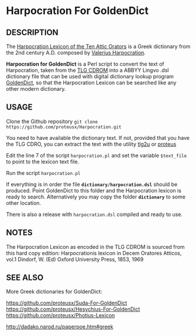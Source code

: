 # Harpocration For GoldenDict

## DESCRIPTION

The [Harpocration Lexicon of the Ten Attic Orators](https://archive.org/details/harpocrationetm01bekkgoog/page/n4/mode/2up) is a Greek dictionary from the
2nd century A.D. composed by [Valerius Harpocration](https://en.wikipedia.org/wiki/Harpocration).

**Harpocration for GoldenDict** is a Perl script to convert the text of Harpocration, taken from the [TLG
CDROM](http://stephanus.tlg.uci.edu/tlgauthors/cd.authors.php)
into a ABBYY Lingvo .dsl dictionary file that can be used with digital
dictionary lookup program [GoldenDict]( http://goldendict.org/), so that the
Harpocration Lexicon can be searched like any other modern dictionary.

## USAGE

Clone the Github repository `git clone https://github.com/proteusx/Harpocration.git`

You need to have available the dictionary text.  If not, provided that you have
the TLG CDRO, you can extract the text with the utility [tlg2u](https://github.com/proteusx/tlg2u)
or [proteus](https://github.com/proteusx/proteus)

Edit the line 7  of the script `harpocration.pl` and set the variable
`$text_file` to point to the lexicon text file.

Run the script `harpocration.pl`

If everything is in order the file **`dictionary/harpocration.dsl`** should be produced.  Point
GoldenDict to this folder and the Harpocration lexicon is ready to search.  Alternatively you may
copy the folder **`dictionary`** to some other location.

There is also a release with `harpocration.dsl` compiled and ready to use.

## NOTES
The Harpocration Lexicon as encoded in the TLG CDROM is sourced from this hard copy edition:
 Harpocrationis lexicon in Decem Oratores Atticos, vol.1 Dindorf, W. (Ed) Oxford University Press, 1853, 1969

## SEE ALSO

More Greek dictionaries for GoldenDict:

<https://github.com/proteusx/Suda-For-GoldenDict>
<https://github.com/proteusx/Hesychius-For-GoldenDict>
<https://github.com/proteusx/Photius-Lexicon>

<http://dadako.narod.ru/paperpoe.htm#greek>

<!-- vim: set tw=80 spell fo=tq: -->
